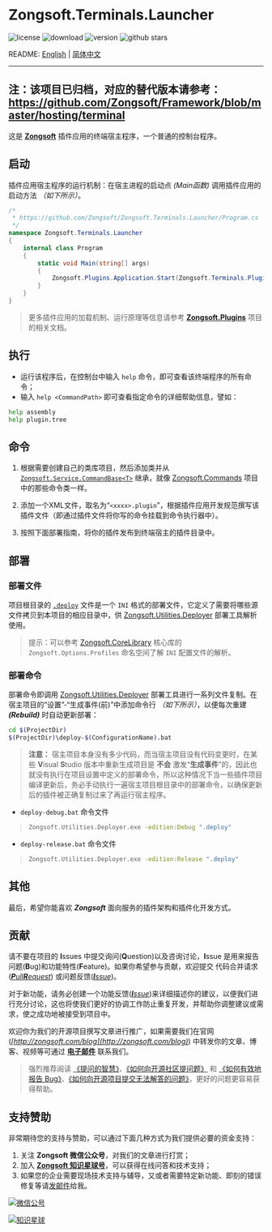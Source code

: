 # Zongsoft.Terminals.Launcher

![license](https://img.shields.io/github/license/Zongsoft/Zongsoft.Terminals.Launcher) ![download](https://img.shields.io/nuget/dt/Zongsoft.Terminals.Launcher) ![version](https://img.shields.io/github/v/release/Zongsoft/Zongsoft.Terminals.Launcher?include_prereleases) ![github stars](https://img.shields.io/github/stars/Zongsoft/Zongsoft.Terminals.Launcher?style=social)

README: [English](https://github.com/Zongsoft/Zongsoft.Terminals.Launcher/blob/master/README.md) | [简体中文](https://github.com/Zongsoft/Zongsoft.Terminals.Launcher/blob/master/README-zh_CN.md)

-----
注：该项目已归档，对应的替代版本请参考：https://github.com/Zongsoft/Framework/blob/master/hosting/terminal
-----

这是 [**Zongsoft**](https://github.com/Zongsoft) 插件应用的终端宿主程序，一个普通的控制台程序。


<a name="bootstrap"></a>
## 启动

插件应用宿主程序的运行机制：在宿主进程的启动点 _(Main函数)_ 调用插件应用的启动方法 _（如下所示）_。
```csharp
/*
 * https://github.com/Zongsoft/Zongsoft.Terminals.Launcher/Program.cs
 */
namespace Zongsoft.Terminals.Launcher
{
    internal class Program
    {
        static void Main(string[] args)
        {
            Zongsoft.Plugins.Application.Start(Zongsoft.Terminals.Plugins.ApplicationContext.Current, args);
        }
    }
}
```

> 更多插件应用的加载机制、运行原理等信息请参考 [**Zongsoft.Plugins**](https://github.com/Zongsoft/Zongsoft.Plugins) 项目的相关文档。


<a name="run"></a>
## 执行
- 运行该程序后，在控制台中输入 `help` 命令，即可查看该终端程序的所有命令；
- 输入 `help <CommandPath>` 即可查看指定命令的详细帮助信息，譬如：
```bash
help assembly
help plugin.tree
```

<a name="command"></a>
## 命令
1. 根据需要创建自己的类库项目，然后添加类并从 [`Zongsoft.Service.CommandBase<T>`](https://github.com/Zongsoft/Zongsoft.CoreLibrary/blob/master/src/Services/CommandBase%601.cs) 继承，就像 [Zongsoft.Commands](https://github.com/Zongsoft/Zongsoft.Commands) 项目中的那些命令类一样。

2. 添加一个XML文件，取名为“`<xxxx>.plugin`”，根据插件应用开发规范撰写该插件文件（即通过插件文件将你写的命令挂载到命令执行器中）。

3. 按照下面部署指南，将你的插件发布到终端宿主的插件目录中。


<a name="deploy"></a>
## 部署

### 部署文件

项目根目录的 [`.deploy`](https://github.com/Zongsoft/Zongsoft.Web.Launcher/blob/master/.deploy) 文件是一个 `INI` 格式的部署文件，它定义了需要将哪些源文件拷贝到本项目的相应目录中，供 [Zongsoft.Utilities.Deployer](https://github.com/Zongsoft/Zongsoft.Utilities.Deployer) 部署工具解析使用。

> 提示：可以参考 [Zongsoft.CoreLibrary](https://github.com/Zongsoft/Zongsoft.CoreLibrary) 核心库的 `Zongsoft.Options.Profiles` 命名空间了解 `INI` 配置文件的解析。

### 部署命令
部署命令即调用 [Zongsoft.Utilities.Deployer](https://github.com/Zongsoft/Zongsoft.Utilities.Deployer) 部署工具进行一系列文件复制。在宿主项目的“设置”-“生成事件(前)”中添加命令行 _（如下所示）_，以便每次重建 _**(Rebuild)**_ 时自动更新部署：
```bash
cd $(ProjectDir)
$(ProjectDir)\deploy-$(ConfigurationName).bat
```

> **注意：** 宿主项目本身没有多少代码，而当宿主项目没有代码变更时，在某些 **V**isual **S**tudio 版本中重新生成项目是 **不会** 激发“**生成事件**”的，因此也就没有执行在项目设置中定义的部署命令，所以这种情况下当一些插件项目编译更新后，务必手动执行一遍宿主项目根目录中的部署命令，以确保更新后的插件被正确复制过来了再运行宿主程序。

- `deploy-debug.bat` 命令文件
> ```bash
> Zongsoft.Utilities.Deployer.exe -edition:Debug ".deploy"
> ```

- `deploy-release.bat` 命令文件
> ```bash
> Zongsoft.Utilities.Deployer.exe -edition:Release ".deploy"
> ```


<a name="other"></a>
## 其他

最后，希望你能喜欢 _**Zongsoft**_ 面向服务的插件架构和插件化开发方式。


<a name="contribution"></a>
## 贡献

请不要在项目的 **I**ssues 中提交询问(**Q**uestion)以及咨询讨论，**I**ssue 是用来报告问题(**B**ug)和功能特性(**F**eature)。如果你希望参与贡献，欢迎提交 代码合并请求(_[**P**ull**R**equest](https://github.com/Zongsoft/Zongsoft.Security/pulls)_) 或问题反馈(_[**I**ssue](https://github.com/Zongsoft/Zongsoft.Security/issues)_)。

对于新功能，请务必创建一个功能反馈(_[**I**ssue](https://github.com/Zongsoft/Zongsoft.Security/issues)_)来详细描述你的建议，以便我们进行充分讨论，这也将使我们更好的协调工作防止重复开发，并帮助你调整建议或需求，使之成功地被接受到项目中。

欢迎你为我们的开源项目撰写文章进行推广，如果需要我们在官网(_[http://zongsoft.com/blog](http://zongsoft.com/blog)_) 中转发你的文章、博客、视频等可通过 [**电子邮件**](mailto:zongsoft@qq.com) 联系我们。

> 强烈推荐阅读 [《提问的智慧》](https://github.com/ryanhanwu/How-To-Ask-Questions-The-Smart-Way/blob/master/README-zh_CN.md)、[《如何向开源社区提问题》](https://github.com/seajs/seajs/issues/545) 和 [《如何有效地报告 Bug》](http://www.chiark.greenend.org.uk/~sgtatham/bugs-cn.html)、[《如何向开源项目提交无法解答的问题》](https://zhuanlan.zhihu.com/p/25795393)，更好的问题更容易获得帮助。


<a name="sponsor"></a>
## 支持赞助

非常期待您的支持与赞助，可以通过下面几种方式为我们提供必要的资金支持：

1. 关注 **Zongsoft 微信公众号**，对我们的文章进行打赏；
2. 加入 [**Zongsoft 知识星球号**](https://t.zsxq.com/2nyjqrr)，可以获得在线问答和技术支持；
3. 如果您的企业需要现场技术支持与辅导，又或者需要特定新功能、即刻的错误修复等请[发邮件](mailto:zongsoft@qq.com)给我。

[![微信公号](https://raw.githubusercontent.com/Zongsoft/Guidelines/master/zongsoft-qrcode%28wechat%29.png)](http://weixin.qq.com/r/zy-g_GnEWTQmrS2b93rd)

[![知识星球](https://raw.githubusercontent.com/Zongsoft/Guidelines/master/zongsoft-qrcode%28zsxq%29.png)](https://t.zsxq.com/2nyjqrr)
